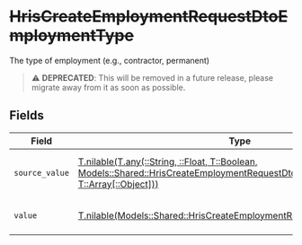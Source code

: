 # ~~HrisCreateEmploymentRequestDtoEmploymentType~~

The type of employment (e.g., contractor, permanent)

> :warning: **DEPRECATED**: This will be removed in a future release, please migrate away from it as soon as possible.


## Fields

| Field                                                                                                                                                                                                  | Type                                                                                                                                                                                                   | Required                                                                                                                                                                                               | Description                                                                                                                                                                                            | Example                                                                                                                                                                                                |
| ------------------------------------------------------------------------------------------------------------------------------------------------------------------------------------------------------ | ------------------------------------------------------------------------------------------------------------------------------------------------------------------------------------------------------ | ------------------------------------------------------------------------------------------------------------------------------------------------------------------------------------------------------ | ------------------------------------------------------------------------------------------------------------------------------------------------------------------------------------------------------ | ------------------------------------------------------------------------------------------------------------------------------------------------------------------------------------------------------ |
| `source_value`                                                                                                                                                                                         | [T.nilable(T.any(::String, ::Float, T::Boolean, Models::Shared::HrisCreateEmploymentRequestDtoSchemas4, T::Array[::Object]))](../../models/shared/hriscreateemploymentrequestdtoschemassourcevalue.md) | :heavy_minus_sign:                                                                                                                                                                                     | The source value of the employment type.                                                                                                                                                               | Permanent                                                                                                                                                                                              |
| `value`                                                                                                                                                                                                | [T.nilable(Models::Shared::HrisCreateEmploymentRequestDtoSchemasValue)](../../models/shared/hriscreateemploymentrequestdtoschemasvalue.md)                                                             | :heavy_minus_sign:                                                                                                                                                                                     | The type of the employment.                                                                                                                                                                            | permanent                                                                                                                                                                                              |